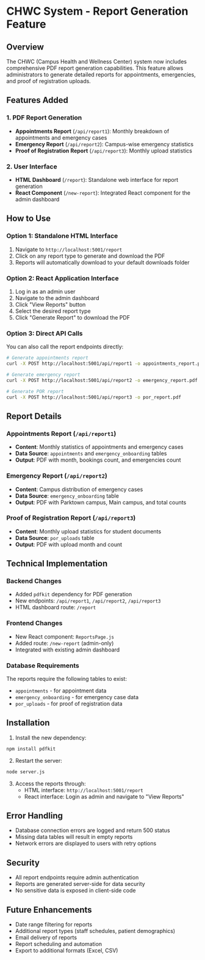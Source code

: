 # CHWC System - Report Generation Feature

## Overview
The CHWC (Campus Health and Wellness Center) system now includes comprehensive PDF report generation capabilities. This feature allows administrators to generate detailed reports for appointments, emergencies, and proof of registration uploads.

## Features Added

### 1. PDF Report Generation
- **Appointments Report** (`/api/report1`): Monthly breakdown of appointments and emergency cases
- **Emergency Report** (`/api/report2`): Campus-wise emergency statistics
- **Proof of Registration Report** (`/api/report3`): Monthly upload statistics

### 2. User Interface
- **HTML Dashboard** (`/report`): Standalone web interface for report generation
- **React Component** (`/new-report`): Integrated React component for the admin dashboard

## How to Use

### Option 1: Standalone HTML Interface
1. Navigate to `http://localhost:5001/report`
2. Click on any report type to generate and download the PDF
3. Reports will automatically download to your default downloads folder

### Option 2: React Application Interface
1. Log in as an admin user
2. Navigate to the admin dashboard
3. Click "View Reports" button
4. Select the desired report type
5. Click "Generate Report" to download the PDF

### Option 3: Direct API Calls
You can also call the report endpoints directly:

```bash
# Generate appointments report
curl -X POST http://localhost:5001/api/report1 -o appointments_report.pdf

# Generate emergency report
curl -X POST http://localhost:5001/api/report2 -o emergency_report.pdf

# Generate POR report
curl -X POST http://localhost:5001/api/report3 -o por_report.pdf
```

## Report Details

### Appointments Report (`/api/report1`)
- **Content**: Monthly statistics of appointments and emergency cases
- **Data Source**: `appointments` and `emergency_onboarding` tables
- **Output**: PDF with month, bookings count, and emergencies count

### Emergency Report (`/api/report2`)
- **Content**: Campus distribution of emergency cases
- **Data Source**: `emergency_onboarding` table
- **Output**: PDF with Parktown campus, Main campus, and total counts

### Proof of Registration Report (`/api/report3`)
- **Content**: Monthly upload statistics for student documents
- **Data Source**: `por_uploads` table
- **Output**: PDF with upload month and count

## Technical Implementation

### Backend Changes
- Added `pdfkit` dependency for PDF generation
- New endpoints: `/api/report1`, `/api/report2`, `/api/report3`
- HTML dashboard route: `/report`

### Frontend Changes
- New React component: `ReportsPage.js`
- Added route: `/new-report` (admin-only)
- Integrated with existing admin dashboard

### Database Requirements
The reports require the following tables to exist:
- `appointments` - for appointment data
- `emergency_onboarding` - for emergency case data
- `por_uploads` - for proof of registration data

## Installation

1. Install the new dependency:
```bash
npm install pdfkit
```

2. Restart the server:
```bash
node server.js
```

3. Access the reports through:
   - HTML interface: `http://localhost:5001/report`
   - React interface: Login as admin and navigate to "View Reports"

## Error Handling
- Database connection errors are logged and return 500 status
- Missing data tables will result in empty reports
- Network errors are displayed to users with retry options

## Security
- All report endpoints require admin authentication
- Reports are generated server-side for data security
- No sensitive data is exposed in client-side code

## Future Enhancements
- Date range filtering for reports
- Additional report types (staff schedules, patient demographics)
- Email delivery of reports
- Report scheduling and automation
- Export to additional formats (Excel, CSV)
